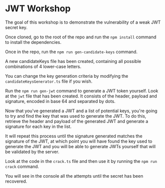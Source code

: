 # JWT Workshop

The goal of this workshop is to demonstrate the vulnerability of a weak JWT secret key.


Once cloned, go to the root of the repo and run the `npm install` command to install the dependencies.

Once in the repo, run the `npm run gen-candidate-keys` command.

A new candidateKeys file has been created, containing all possible combinations of 4 lower-case letters.

You can change the key generation criteria by modifying the `candidateKeysGenerator.ts` file if you wish.

Run the `npm run gen-jwt` command to generate a JWT token yourself. Look at the `jwt` file that has been created. It consists of the header, payload and signature, encoded in base 64 and separated by dots.


Now that you've generated a JWT and a list of potential keys, you're going to try and find the key that was used to generate the JWT. To do this, retrieve the header and payload of the generated JWT and generate a signature for each key in the list.

It will repeat this process until the signature generated matches the signature of the JWT, at which point you will have found the key used to generate the JWT and you will be able to generate JWTs yourself that will be validated by the server.

Look at the code in the `crack.ts` file and then use it by running the `npm run crack` command.

You will see in the console all the attempts until the secret has been recovered.

